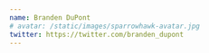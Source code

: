 ```yaml
---
name: Branden DuPont
# avatar: /static/images/sparrowhawk-avatar.jpg
twitter: https://twitter.com/branden_dupont
---
```

